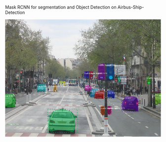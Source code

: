 Mask RCNN for segmentation and Object Detection on Airbus-Ship-Detection

![CV Tasks](./img/street.png)
